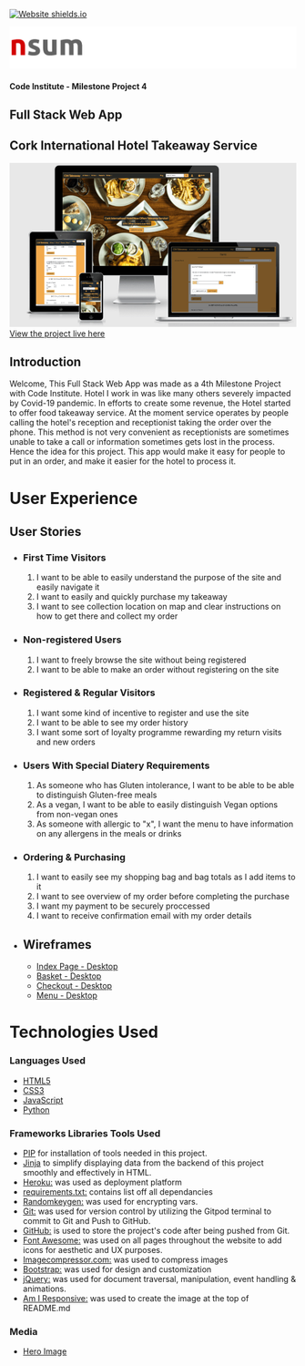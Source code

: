 [![Website shields.io](https://img.shields.io/website-up-down-green-red/http/shields.io.svg)](http://shields.io/)

![logo](/media/readme-files/nsum.png "nsum logo")

#### Code Institute - Milestone Project 4
## Full Stack Web App 
## Cork International Hotel Takeaway Service
![Am I Responsive](/media/readme-files/responsive.png)
[View the project live here](https://ms4-cih-takeaway.herokuapp.com/)
## Introduction
Welcome,
This Full Stack Web App was made as a 4th Milestone Project with Code Institute.
Hotel I work in was like many others severely impacted by Covid-19 pandemic. 
In efforts to create some revenue, the Hotel started to offer food takeaway service.
At the moment service operates by people calling the hotel's reception and receptionist taking the order over the phone.
This method is not very convenient as receptionists are sometimes unable to take a call or information sometimes gets lost in the process.
Hence the idea for this project. This app would make it easy for people to put in an order, and make it easier for the hotel to process it.


# User Experience
## User Stories

+   ### First Time Visitors
    1. I want to be able to easily understand the purpose of the site and easily navigate it
    2. I want to easily and quickly purchase my takeaway
    3. I want to see collection location on map and clear instructions on how to get there and collect my order

+   ### Non-registered Users
    1. I want to freely browse the site without being registered
    2. I want to be able to make an order without registering on the site

+   ### Registered & Regular Visitors
    1. I want some kind of incentive to register and use the site
    2. I want to be able to see my order history 
    3. I want some sort of loyalty programme rewarding my return visits and new orders

+   ### Users With Special Diatery Requirements
    1. As someone who has Gluten intolerance, I want to be able to be able to distinguish Gluten-free meals
    2. As a vegan, I want to be able to easily distinguish Vegan options from non-vegan ones
    3. As someone with allergic to "x", I want the menu to have information on any allergens in the meals or drinks

+   ### Ordering & Purchasing
    1. I want to easily see my shopping bag and bag totals as I add items to it
    2. I want to see overview of my order before completing the purchase
    3. I want my payment to be securely proccessed
    4. I want to receive confirmation email with my order details

+ ## Wireframes
    + [Index Page - Desktop](/media/readme-files/home.png) 
    + [Basket - Desktop](/media/readme-files/basket.png) 
    + [Checkout - Desktop](/media/readme-files/checkout.png) 
    + [Menu - Desktop](/media/readme-files/menu.png)


# Technologies Used

### Languages Used
+   [HTML5](https://en.wikipedia.org/wiki/HTML5)
+   [CSS3](https://en.wikipedia.org/wiki/Cascading_Style_Sheets)
+   [JavaScript](https://en.wikipedia.org/wiki/JavaScript)
+   [Python](https://en.wikipedia.org/wiki/Python_(programming_language))

### Frameworks Libraries Tools Used
+ [PIP](https://pip.pypa.io/en/stable/installing/) for installation of tools needed in this project.
+ [Jinja](http://jinja.pocoo.org/docs/2.10/) to simplify displaying data from the backend of this project smoothly and effectively in HTML.
+ [Heroku:](https://www.heroku.com/) was used as deployment platform
+ [requirements.txt:](requirements.txt) contains list off all dependancies
+ [Randomkeygen:](https://randomkeygen.com/) was used for encrypting vars.
+ [Git:](https://git-scm.com/) was used for version control by utilizing the Gitpod terminal to commit to Git and Push to GitHub.
+ [GitHub:](https://github.com/) is used to store the project's code after being pushed from Git.
+ [Font Awesome:](https://fontawesome.com/) was used on all pages throughout the website to add icons for aesthetic and UX purposes.
+ [Imagecompressor.com:](https://imagecompressor.com/) was used to compress images
+ [Bootstrap:](https://getbootstrap.com/) was used for design and customization
+ [jQuery:](https://jquery.com/) was used for document traversal, manipulation, event handling & animations.
+ [Am I Responsive:](http://ami.responsivedesign.is/) was used to create the image at the top of README.md


### Media
+	[Hero Image](https://www.corkinternationalairporthotel.com/wp-content/uploads/2021/03/Dinner-Date-1-1920x1080.jpg)

